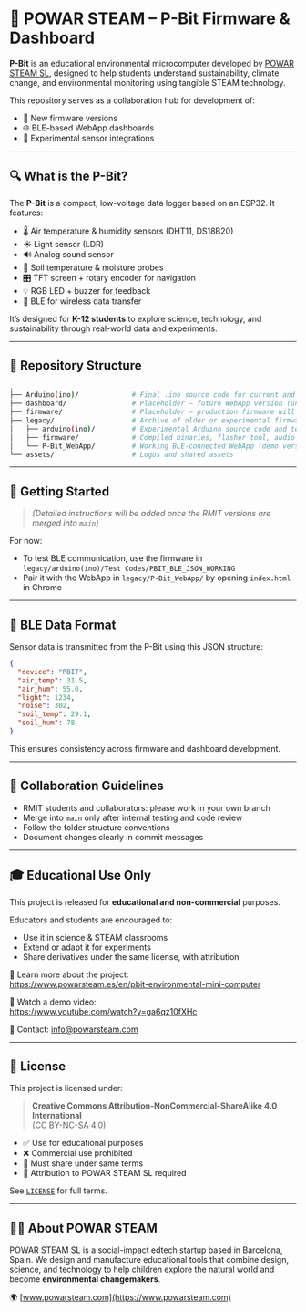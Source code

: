 # 🌱 POWAR STEAM – P-Bit Firmware & Dashboard

**P-Bit** is an educational environmental microcomputer developed by [POWAR STEAM SL](https://www.powarsteam.com), designed to help students understand sustainability, climate change, and environmental monitoring using tangible STEAM technology.

This repository serves as a collaboration hub for development of:
- 🔧 New firmware versions
- 🌐 BLE-based WebApp dashboards
- 🧪 Experimental sensor integrations

---

## 🔍 What is the P-Bit?

The **P-Bit** is a compact, low-voltage data logger based on an ESP32. It features:

- 🌡️ Air temperature & humidity sensors (DHT11, DS18B20)  
- ☀️ Light sensor (LDR)  
- 🔊 Analog sound sensor  
- 🌱 Soil temperature & moisture probes  
- 🎛️ TFT screen + rotary encoder for navigation  
- 💡 RGB LED + buzzer for feedback  
- 📶 BLE for wireless data transfer  

It’s designed for **K-12 students** to explore science, technology, and sustainability through real-world data and experiments.

---

## 📁 Repository Structure

```bash
.
├── Arduino(ino)/             # Final .ino source code for current and stable firmware
├── dashboard/                # Placeholder – future WebApp version (under RMIT development)
├── firmware/                 # Placeholder – production firmware will be added here
├── legacy/                   # Archive of older or experimental firmware and WebApps
│   ├── arduino(ino)/         # Experimental Arduino source code and test sketches
│   ├── firmware/             # Compiled binaries, flasher tool, audio calibration firmwares
│   └── P-Bit_WebApp/         # Working BLE-connected WebApp (demo version)
└── assets/                   # Logos and shared assets
```

---

## 🚀 Getting Started

> *(Detailed instructions will be added once the RMIT versions are merged into `main`)*

For now:
- To test BLE communication, use the firmware in `legacy/arduino(ino)/Test Codes/PBIT_BLE_JSON_WORKING`
- Pair it with the WebApp in `legacy/P-Bit_WebApp/` by opening `index.html` in Chrome

---

## 📡 BLE Data Format

Sensor data is transmitted from the P-Bit using this JSON structure:

```json
{
  "device": "PBIT",
  "air_temp": 31.5,
  "air_hum": 55.0,
  "light": 1234,
  "noise": 302,
  "soil_temp": 29.1,
  "soil_hum": 78
}
```

This ensures consistency across firmware and dashboard development.

---

## 🧠 Collaboration Guidelines

- RMIT students and collaborators: please work in your own branch  
- Merge into `main` only after internal testing and code review  
- Follow the folder structure conventions  
- Document changes clearly in commit messages  

---

## 🎓 Educational Use Only

This project is released for **educational and non-commercial** purposes.

Educators and students are encouraged to:
- Use it in science & STEAM classrooms  
- Extend or adapt it for experiments  
- Share derivatives under the same license, with attribution  

🔗 Learn more about the project:  
https://www.powarsteam.es/en/pbit-environmental-mini-computer

🎥 Watch a demo video:  
https://www.youtube.com/watch?v=ga6qz10fXHc

📧 Contact: [info@powarsteam.com](mailto:info@powarsteam.com)

---

## 🔐 License

This project is licensed under:

> **Creative Commons Attribution-NonCommercial-ShareAlike 4.0 International**  
> (CC BY-NC-SA 4.0)

- ✅ Use for educational purposes  
- ❌ Commercial use prohibited  
- 🔄 Must share under same terms  
- 🧾 Attribution to POWAR STEAM SL required  

See [`LICENSE`](./LICENSE) for full terms.

---

## 🧑‍🏫 About POWAR STEAM

POWAR STEAM SL is a social-impact edtech startup based in Barcelona, Spain. We design and manufacture educational tools that combine design, science, and technology to help children explore the natural world and become **environmental changemakers**.

🌍 [www.powarsteam.com](https://www.powarsteam.com)
